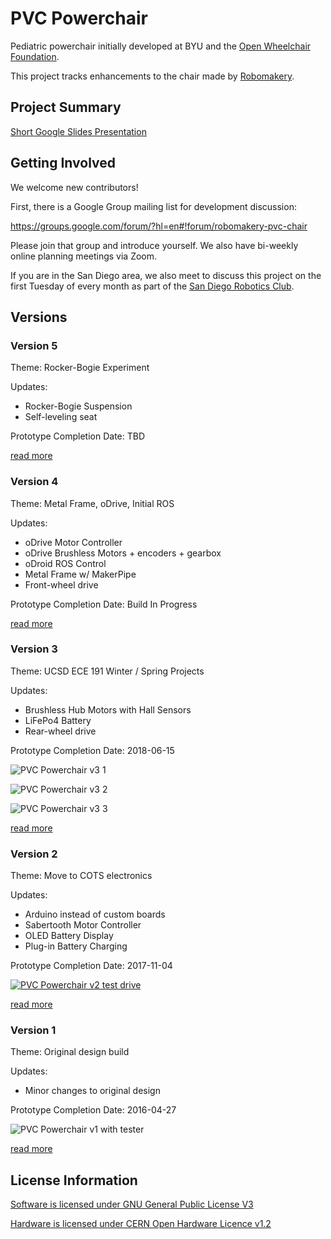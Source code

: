 # PVC Powerchair

Pediatric powerchair initially developed at BYU and the [Open Wheelchair Foundation](http://openwheelchair.org/).

This project tracks enhancements to the chair made by [Robomakery](http://robomakery.com).

## Project Summary

[Short Google Slides Presentation](https://docs.google.com/presentation/d/e/2PACX-1vQH72_SPbROlJtIxm5qiG1kyvUSaIGlaVXuoVhn0pRb-agA25kUbpgHu_BZxM33IaVWwLDGMfL6djqC/pub?start=false&loop=false&delayms=3000)

## Getting Involved

We welcome new contributors!

First, there is a Google Group mailing list for development discussion:

https://groups.google.com/forum/?hl=en#!forum/robomakery-pvc-chair

Please join that group and introduce yourself.  We also have bi-weekly online planning meetings via Zoom.

If you are in the San Diego area, we also meet to discuss this project on the first Tuesday of every month as part of the [San Diego Robotics Club](https://www.meetup.com/roboticsclub/).

## Versions

### Version 5

Theme: Rocker-Bogie Experiment

Updates:

* Rocker-Bogie Suspension
* Self-leveling seat

Prototype Completion Date: TBD

[read more](v5)

### Version 4

Theme: Metal Frame, oDrive, Initial ROS

Updates:

* oDrive Motor Controller
* oDrive Brushless Motors + encoders + gearbox
* oDroid ROS Control
* Metal Frame w/ MakerPipe
* Front-wheel drive

Prototype Completion Date: Build In Progress

[read more](v4)

### Version 3

Theme: UCSD ECE 191 Winter / Spring Projects

Updates:

* Brushless Hub Motors with Hall Sensors
* LiFePo4 Battery
* Rear-wheel drive

Prototype Completion Date: 2018-06-15

![PVC Powerchair v3 1](v3/images/pvc-chair-v3-1.jpg)

![PVC Powerchair v3 2](v3/images/pvc-chair-v3-2.jpg)

![PVC Powerchair v3 3](v3/images/pvc-chair-v3-3.jpg)

[read more](v3)

### Version 2

Theme: Move to COTS electronics

Updates:

* Arduino instead of custom boards
* Sabertooth Motor Controller
* OLED Battery Display
* Plug-in Battery Charging

Prototype Completion Date: 2017-11-04

[![PVC Powerchair v2 test drive](https://img.youtube.com/vi/sLA0mYiXbEk/0.jpg)](https://www.youtube.com/watch?v=sLA0mYiXbEk)

[read more](v2)

### Version 1

Theme: Original design build

Updates:

* Minor changes to original design

Prototype Completion Date: 2016-04-27

![PVC Powerchair v1 with tester](v1/images/pvc-chair-v1.jpg)

[read more](v1)

## License Information

[Software is licensed under GNU General Public License V3](SOFTWARE_LICENSE)

[Hardware is licensed under CERN Open Hardware Licence v1.2](HARDWARE_LICENSE)

